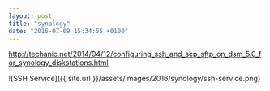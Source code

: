```yaml
---
layout: post
title: "synology"
date: "2016-07-09 15:34:55 +0100"
---
```


http://techanic.net/2014/04/12/configuring_ssh_and_scp_sftp_on_dsm_5.0_for_synology_diskstations.html

![SSH Service]({{ site.url }}/assets/images/2016/synology/ssh-service.png)
